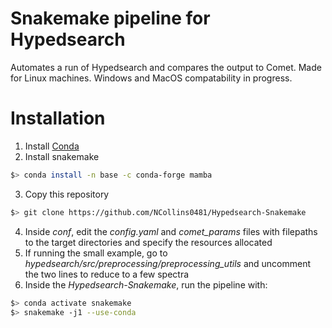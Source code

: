 # Snakemake pipeline for Hypedsearch

Automates a run of Hypedsearch and compares the output to Comet.
Made for Linux machines. Windows and MacOS compatability in progress.

# Installation
1. Install [Conda](https://conda.io/projects/conda/en/latest/user-guide/install/index.html)
2. Install snakemake 
```bash
$> conda install -n base -c conda-forge mamba
```
3. Copy this repository
```bash
$> git clone https://github.com/NCollins0481/Hypedsearch-Snakemake
```
4. Inside *conf*, edit the *config.yaml* and *comet_params* files with filepaths to the target directories and specify the resources allocated
5. If running the small example, go to *hypedsearch/src/preprocessing/preprocessing_utils* and uncomment the two lines to reduce to a few spectra
6. Inside the *Hypedsearch-Snakemake*, run the pipeline with:
```bash
$> conda activate snakemake
$> snakemake -j1 --use-conda
```
